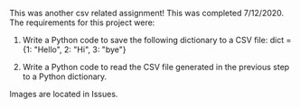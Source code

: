 This was another csv related assignment! This was completed 7/12/2020. The requirements for this project were:

1) Write a Python code to save the following dictionary to a CSV file:
       dict = {1: "Hello", 2: "Hi", 3: "bye"}

2) Write a Python code to read the CSV file generated in the previous step to a Python dictionary.

Images are located in Issues.
